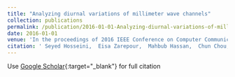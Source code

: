 ```yaml
---
title: "Analyzing diurnal variations of millimeter wave channels"
collection: publications
permalink: /publication/2016-01-01-Analyzing-diurnal-variations-of-millimeter-wave-channels
date: 2016-01-01
venue: 'In the proceedings of 2016 IEEE Conference on Computer Communications Workshops (INFOCOM WKSHPS)'
citation: ' Seyed Hosseini,  Eisa Zarepour,  Mahbub Hassan,  Chun Chou, &quot;Analyzing diurnal variations of millimeter wave channels.&quot; In the proceedings of 2016 IEEE Conference on Computer Communications Workshops (INFOCOM WKSHPS), 2016.'
---
```

Use [Google Scholar](https://scholar.google.com/scholar?q=Analyzing+diurnal+variations+of+millimeter+wave+channels){:target="_blank"} for full citation